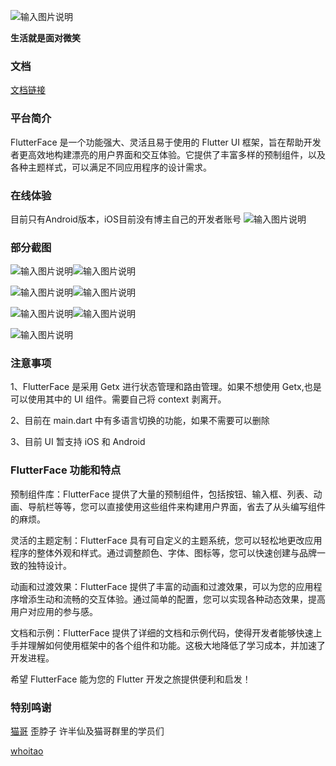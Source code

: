 ![输入图片说明](https://foruda.gitee.com/images/1692846509821260943/0078c826_5424555.png "logo.png")

**生活就是面对微笑**

### 文档

[文档链接](https://gitee.com/wubaibin/flutter-face/wikis/pages)

### 平台简介

FlutterFace 是一个功能强大、灵活且易于使用的 Flutter UI 框架，旨在帮助开发者更高效地构建漂亮的用户界面和交互体验。它提供了丰富多样的预制组件，以及各种主题样式，可以满足不同应用程序的设计需求。

### 在线体验
目前只有Android版本，iOS目前没有博主自己的开发者账号
![输入图片说明](https://foruda.gitee.com/images/1692847647141588411/6953e48a_5424555.png "屏幕截图")

### 部分截图

![输入图片说明](https://foruda.gitee.com/images/1692856677600759289/cd492d92_5424555.png "屏幕截图")![输入图片说明](https://foruda.gitee.com/images/1692856696772199234/3b562691_5424555.png "屏幕截图")

![输入图片说明](https://foruda.gitee.com/images/1692856733834428216/499f6e48_5424555.png "屏幕截图")![输入图片说明](https://foruda.gitee.com/images/1692856756244226508/e4de94e7_5424555.png "屏幕截图")

![输入图片说明](https://foruda.gitee.com/images/1692856838097407716/332666bc_5424555.png "屏幕截图")![输入图片说明](https://foruda.gitee.com/images/1692856807800303114/7c074104_5424555.png "屏幕截图")

![输入图片说明](https://foruda.gitee.com/images/1696577766571982041/e6605a47_5424555.jpeg "WeChata854e9d17c4c6c97a554da40e5d1c1c3.jpg")


### 注意事项

1、FlutterFace 是采用 Getx 进行状态管理和路由管理。如果不想使用 Getx,也是可以使用其中的 UI 组件。需要自己将 context 剥离开。

2、目前在 main.dart 中有多语言切换的功能，如果不需要可以删除

3、目前 UI 暂支持 iOS 和 Android

### FlutterFace 功能和特点

预制组件库：FlutterFace 提供了大量的预制组件，包括按钮、输入框、列表、动画、导航栏等等，您可以直接使用这些组件来构建用户界面，省去了从头编写组件的麻烦。

灵活的主题定制：FlutterFace 具有可自定义的主题系统，您可以轻松地更改应用程序的整体外观和样式。通过调整颜色、字体、图标等，您可以快速创建与品牌一致的独特设计。

动画和过渡效果：FlutterFace 提供了丰富的动画和过渡效果，可以为您的应用程序增添生动和流畅的交互体验。通过简单的配置，您可以实现各种动态效果，提高用户对应用的参与感。

文档和示例：FlutterFace 提供了详细的文档和示例代码，使得开发者能够快速上手并理解如何使用框架中的各个组件和功能。这极大地降低了学习成本，并加速了开发进程。

希望 FlutterFace 能为您的 Flutter 开发之旅提供便利和启发！

### 特别鸣谢

[猫哥](https://ducafecat.com) 歪脖子 许半仙及猫哥群里的学员们

[whoitao](https://space.bilibili.com/1601108355)

